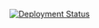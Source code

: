 [![Deployment Status](https://github.com/silnshadow/SentinelOne/workflows/your-deployment-workflow/badge.svg)](https://github.com/silnshadow/SentinelOne/actions)
